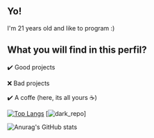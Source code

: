 **<h2>Yo!</h2>**

I'm 21 years old and like to program :)

**<h2>What you will find in this perfil?</h2>**

✔️ Good projects

❌ Bad projects

✔️ A coffe (here, its all yours ☕)


[![Top Langs](https://github-readme-stats.vercel.app/api/top-langs/?username=worstp&theme=dark&layout=compact)](https://github.com/anuraghazra/github-readme-stats) [![dark_repo](https://github-readme-stats.vercel.app/api/pin/?username=worstp&repo=stormy&cache_seconds=86400&theme=dark)]

![Anurag's GitHub stats](https://github-readme-stats.vercel.app/api?username=worstp&show_icons=true&theme=dark)


